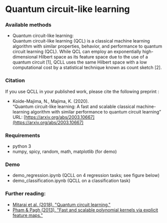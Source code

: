 # Quantum circuit-like learning

### Available methods
* Quantum circuit-like learning:<br>
Quantum circuit-like learning (QCL) is a classical machine learning algorithm with similar properties, behavior, and performance to quantum circuit learning (QCL). While QCL can employ an exponentially high-dimensional Hilbert space as its feature space due to the use of a quantum circuit [1], QCLL uses the same Hilbert space with a low computational cost by a statistical technique known as count sketch [2]. 

### Citation
If you use QCLL in your published work, please cite the following preprint :<br>
* Koide-Majima, N., Majima, K. (2020).<br>
“Quantum circuit-like learning: A fast and scalable classical machine-learning algorithm with similar performance to quantum circuit learning”<br>
URL: [https://arxiv.org/abs/2003.10667](https://arxiv.org/abs/2003.10667)<br>

### Requirements
* python 3
* numpy, spicy, random, math, matplotlib (for demo)

### Demo
* demo_regression.ipynb (QCLL on 4 regression tasks; see figure below)<br>
* demo_classification.ipynb (QCLL on a classification task)<br>

### Further reading:
* [Mitarai et al. (2018). "Quantum circuit learning."](https://arxiv.org/abs/1803.00745)
* [Pham & Pagh (2013). "Fast and scalable polynomial kernels via explicit feature maps."](https://chbrown.github.io/kdd-2013-usb/kdd/p239.pdf)
